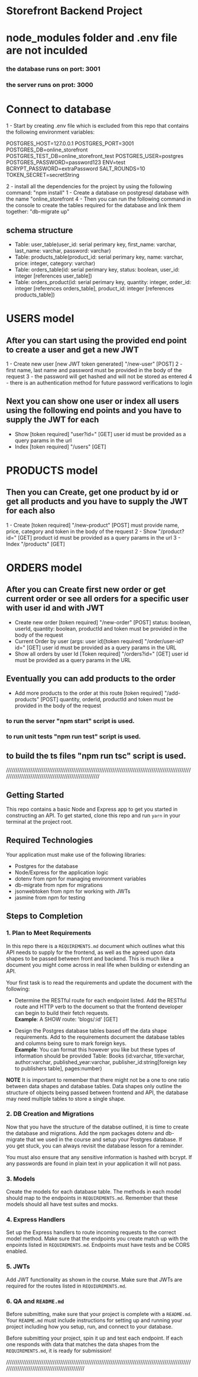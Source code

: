 # Storefront Backend Project

# node_modules folder and .env file are not inculded

### the database runs on port: 3001

### the server runs on prot: 3000

# Connect to database

1 - Start by creating .env file which is excluded from this repo that contains the following environment variables:

POSTGRES_HOST=127.0.0.1
POSTGRES_PORT=3001
POSTGRES_DB=online_storefront
POSTGRES_TEST_DB=online_storefront_test
POSTGRES_USER=postgres
POSTGRES_PASSWORD=password123
ENV=test
BCRYPT_PASSWORD=extraPassword
SALT_ROUNDS=10
TOKEN_SECRET=secretString

2 - install all the dependencies for the project by using the following command: "npm install"
1 - Create a database on postgresql database with the name "online_storefront
4 - Then you can run the following command in the console to create the tables required for the database and link them together: "db-migrate up"

## schema structure

- Table: user_table(user_id: serial perimary key, first_name: varchar, last_name: varchar, password: varchar)
- Table: products_table(product_id: serial perimary key, name: varchar, price: integer, category: varchar)
- Table: orders_table(id: serial perimary key, status: boolean, user_id: integer [references user_table])
- Table: orders_product(id: serial perimary key, quantity: integer, order_id: integer [references orders_table], product_id: integer [references products_table])

# USERS model

## After you can start using the provided end point to create a user and get a new JWT

1 - Create new user [new JWT token generated] "/new-user" [POST]
2 - first name, last name and password must be provided in the body of the request
3 - the password will get hashed and will not be stored as entered
4 - there is an authentication method for future password verifications to login

## Next you can show one user or index all users using the following end points and you have to supply the JWT for each

- Show [token required] "user?id=" [GET] user id must be provided as a query params in the url
- Index [token required] "/users" [GET]

# PRODUCTS model

## Then you can Create, get one product by id or get all products and you have to supply the JWT for each also

1 - Create [token required] "/new-product" [POST] must provide name, price, category and token in the body of the request
2 - Show "/product?id=" [GET] product id must be provided as a query params in the url
3 - Index "/products" [GET]

# ORDERS model

## After you can Create first new order or get current order or see all orders for a specific user with user id and with JWT

- Create new order [token required] "/new-order" [POST] status: boolean, userId, quantity: boolean, productId and token must be provided in the body of the request
- Current Order by user (args: user id)[token required] "/order/user-id?id=" [GET] user id must be provided as a query params in the URL
- Show all orders by user Id [Token required] "/orders?id=" [GET] user id must be provided as a query params in the URL

## Eventually you can add products to the order

- Add more products to the order at this route [token required] "/add-products" [POST] quantity, orderId, productId and token must be provided in the body of the request

### to run the server "npm start" script is used.

### to run unit tests "npm run test" script is used.

## to build the ts files "npm run tsc" script is used.

/////////////////////////////////////////////////////////////////////////////////////////////////////////////////////////////////////////////////////

## Getting Started

This repo contains a basic Node and Express app to get you started in constructing an API. To get started, clone this repo and run `yarn` in your terminal at the project root.

## Required Technologies

Your application must make use of the following libraries:

- Postgres for the database
- Node/Express for the application logic
- dotenv from npm for managing environment variables
- db-migrate from npm for migrations
- jsonwebtoken from npm for working with JWTs
- jasmine from npm for testing

## Steps to Completion

### 1. Plan to Meet Requirements

In this repo there is a `REQUIREMENTS.md` document which outlines what this API needs to supply for the frontend, as well as the agreed upon data shapes to be passed between front and backend. This is much like a document you might come across in real life when building or extending an API.

Your first task is to read the requirements and update the document with the following:

- Determine the RESTful route for each endpoint listed. Add the RESTful route and HTTP verb to the document so that the frontend developer can begin to build their fetch requests.  
  **Example**: A SHOW route: 'blogs/:id' [GET]

- Design the Postgres database tables based off the data shape requirements. Add to the requirements document the database tables and columns being sure to mark foreign keys.  
  **Example**: You can format this however you like but these types of information should be provided
  Table: Books (id:varchar, title:varchar, author:varchar, published_year:varchar, publisher_id:string[foreign key to publishers table], pages:number)

**NOTE** It is important to remember that there might not be a one to one ratio between data shapes and database tables. Data shapes only outline the structure of objects being passed between frontend and API, the database may need multiple tables to store a single shape.

### 2. DB Creation and Migrations

Now that you have the structure of the databse outlined, it is time to create the database and migrations. Add the npm packages dotenv and db-migrate that we used in the course and setup your Postgres database. If you get stuck, you can always revisit the database lesson for a reminder.

You must also ensure that any sensitive information is hashed with bcrypt. If any passwords are found in plain text in your application it will not pass.

### 3. Models

Create the models for each database table. The methods in each model should map to the endpoints in `REQUIREMENTS.md`. Remember that these models should all have test suites and mocks.

### 4. Express Handlers

Set up the Express handlers to route incoming requests to the correct model method. Make sure that the endpoints you create match up with the enpoints listed in `REQUIREMENTS.md`. Endpoints must have tests and be CORS enabled.

### 5. JWTs

Add JWT functionality as shown in the course. Make sure that JWTs are required for the routes listed in `REQUIUREMENTS.md`.

### 6. QA and `README.md`

Before submitting, make sure that your project is complete with a `README.md`. Your `README.md` must include instructions for setting up and running your project including how you setup, run, and connect to your database.

Before submitting your project, spin it up and test each endpoint. If each one responds with data that matches the data shapes from the `REQUIREMENTS.md`, it is ready for submission!

/////////////////////////////////////////////////////////////////////////////////////////////////////////////////////////////////////////////
